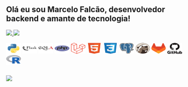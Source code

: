 ## Olá eu sou Marcelo Falcão, desenvolvedor backend e amante de tecnologia!

<a href="https://github.com/MarceloPalmeira">
    <img height="180em" src="https://github-readme-stats.vercel.app/api?username=MarceloPalmeira&show_icons=true&layout=compact&theme=kacho_ga&bg_color=010101&include_all_commits=true&count_private=true"/>
    <img height="180em" src="https://github-readme-stats.vercel.app/api/top-langs/?username=MarceloPalmeira&layout=compact&bg_color=010101&langs_count=7&theme=kacho_ga&hide=jupyter%20notebook,css,html,makefile,dart"/>
</a>

<div style="display: inline_block"><br>
  <img align="center" alt="Marcelo-Python" height="30" width="40" src="https://raw.githubusercontent.com/devicons/devicon/master/icons/python/python-original.svg">
  <img align="center" alt="Marcelo-Python" height="30" width="40" src="https://github.com/devicons/devicon/blob/ca28c779441053191ff11710fe24a9e6c23690d6/icons/flask/flask-original-wordmark.svg">
  <img align="center" alt="Marcelo-Python" height="30" width="40" src="https://github.com/devicons/devicon/blob/ca28c779441053191ff11710fe24a9e6c23690d6/icons/sqlalchemy/sqlalchemy-original.svg">
  <img align="center" alt="Marcelo-PHP" height="30" width="40" src="https://github.com/devicons/devicon/blob/ca28c779441053191ff11710fe24a9e6c23690d6/icons/php/php-original.svg">
  <img align="center" alt="Marcelo-Laravel" height="30" width="40" src="https://github.com/devicons/devicon/blob/ca28c779441053191ff11710fe24a9e6c23690d6/icons/laravel/laravel-original.svg">
  <img align="center" alt="Marcelo-HTML" height="30" width="40" src="https://raw.githubusercontent.com/devicons/devicon/master/icons/html5/html5-original.svg">
  <img align="center" alt="Marcelo-CSS" height="30" width="40" src="https://raw.githubusercontent.com/devicons/devicon/master/icons/css3/css3-original.svg">
  <img align="center" alt="Marcelo-PostgreSQL" height="30" width="40" src="https://github.com/devicons/devicon/blob/ca28c779441053191ff11710fe24a9e6c23690d6/icons/postgresql/postgresql-original.svg">
  <img align="center" alt="Marcelo-Dbeaver" height="30" width="40" src="https://github.com/devicons/devicon/blob/ca28c779441053191ff11710fe24a9e6c23690d6/icons/dbeaver/dbeaver-original.svg">
  <img align="center" alt="Marcelo-Gitlab" height="30" width="40" src="https://github.com/devicons/devicon/blob/ca28c779441053191ff11710fe24a9e6c23690d6/icons/gitlab/gitlab-original.svg">
  <img align="center" alt="Marcelo-Github" height="30" width="40" src="https://github.com/devicons/devicon/blob/ca28c779441053191ff11710fe24a9e6c23690d6/icons/github/github-original-wordmark.svg">
  <img align="center" alt="Marcelo-R" height="30" width="40" src="https://github.com/devicons/devicon/blob/ca28c779441053191ff11710fe24a9e6c23690d6/icons/r/r-original.svg">
</div>
  
  ##
 
<div> 
  <a href="https://www.linkedin.com/in/marcelopfalcao" target="_blank">
    <img src="https://img.shields.io/badge/-LinkedIn-%230077B5?style=for-the-badge&logo=linkedin&logoColor=white" target="_blank">
  </a> 
</div>


 
